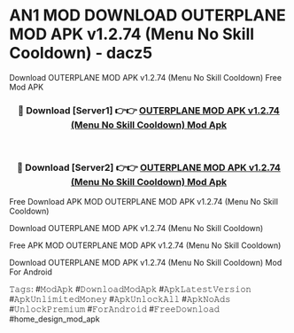 # AN1 MOD DOWNLOAD OUTERPLANE MOD APK v1.2.74 (Menu No Skill Cooldown) - dacz5
Download OUTERPLANE MOD APK v1.2.74 (Menu No Skill Cooldown) Free Mod APK

<div align="center">
<h3>🔴 Download [Server1] 👉👉 <a href="https://apk-comot.site?title=OUTERPLANE_MOD_APK_v1.2.74_(Menu_No_Skill_Cooldown)">OUTERPLANE MOD APK v1.2.74 (Menu No Skill Cooldown) Mod Apk</a></h3><br>

<h3>🔴 Download [Server2] 👉👉 <a href="https://apk-comot.site?title=OUTERPLANE_MOD_APK_v1.2.74_(Menu_No_Skill_Cooldown)">OUTERPLANE MOD APK v1.2.74 (Menu No Skill Cooldown) Mod Apk</a></h3>
</div>


Free Download APK MOD OUTERPLANE MOD APK v1.2.74 (Menu No Skill Cooldown)

Download OUTERPLANE MOD APK v1.2.74 (Menu No Skill Cooldown) 

Free APK MOD OUTERPLANE MOD APK v1.2.74 (Menu No Skill Cooldown) 

Download OUTERPLANE MOD APK v1.2.74 (Menu No Skill Cooldown) Mod For Android

𝚃𝚊𝚐𝚜: #𝙼𝚘𝚍𝙰𝚙𝚔 #𝙳𝚘𝚠𝚗𝚕𝚘𝚊𝚍𝙼𝚘𝚍𝙰𝚙𝚔 #𝙰𝚙𝚔𝙻𝚊𝚝𝚎𝚜𝚝𝚅𝚎𝚛𝚜𝚒𝚘𝚗 #𝙰𝚙𝚔𝚄𝚗𝚕𝚒𝚖𝚒𝚝𝚎𝚍𝙼𝚘𝚗𝚎𝚢 #𝙰𝚙𝚔𝚄𝚗𝚕𝚘𝚌𝚔𝙰𝚕𝚕 #𝙰𝚙𝚔𝙽𝚘𝙰𝚍𝚜 #𝚄𝚗𝚕𝚘𝚌𝚔𝙿𝚛𝚎𝚖𝚒𝚞𝚖 #𝙵𝚘𝚛𝙰𝚗𝚍𝚛𝚘𝚒𝚍 #𝙵𝚛𝚎𝚎𝙳𝚘𝚠𝚗𝚕𝚘𝚊𝚍 #home_design_mod_apk